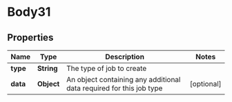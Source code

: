 
# Body31

## Properties
Name | Type | Description | Notes
------------ | ------------- | ------------- | -------------
**type** | **String** | The type of job to create | 
**data** | **Object** | An object containing any additional data required for this job type |  [optional]




